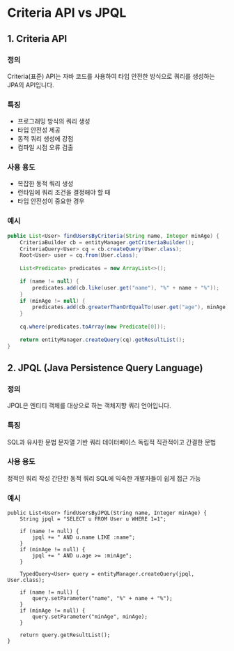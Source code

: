 # Criteria API vs JPQL

## 1. Criteria API

### 정의
Criteria(표준) API는 자바 코드를 사용하여 타입 안전한 방식으로 쿼리를 생성하는 JPA의 API입니다.

### 특징
- 프로그래밍 방식의 쿼리 생성
- 타입 안전성 제공
- 동적 쿼리 생성에 강점
- 컴파일 시점 오류 검출

### 사용 용도
- 복잡한 동적 쿼리 생성
- 런타임에 쿼리 조건을 결정해야 할 때
- 타입 안전성이 중요한 경우

### 예시
```java
public List<User> findUsersByCriteria(String name, Integer minAge) {
    CriteriaBuilder cb = entityManager.getCriteriaBuilder();
    CriteriaQuery<User> cq = cb.createQuery(User.class);
    Root<User> user = cq.from(User.class);
    
    List<Predicate> predicates = new ArrayList<>();
    
    if (name != null) {
        predicates.add(cb.like(user.get("name"), "%" + name + "%"));
    }
    if (minAge != null) {
        predicates.add(cb.greaterThanOrEqualTo(user.get("age"), minAge));
    }
    
    cq.where(predicates.toArray(new Predicate[0]));
    
    return entityManager.createQuery(cq).getResultList();
}
```

## 2. JPQL (Java Persistence Query Language)
### 정의
JPQL은 엔티티 객체를 대상으로 하는 객체지향 쿼리 언어입니다.

### 특징
SQL과 유사한 문법
문자열 기반 쿼리
데이터베이스 독립적
직관적이고 간결한 문법

### 사용 용도

정적인 쿼리 작성
간단한 동적 쿼리
SQL에 익숙한 개발자들이 쉽게 접근 가능

### 예시
```
public List<User> findUsersByJPQL(String name, Integer minAge) {
    String jpql = "SELECT u FROM User u WHERE 1=1";
    
    if (name != null) {
        jpql += " AND u.name LIKE :name";
    }
    if (minAge != null) {
        jpql += " AND u.age >= :minAge";
    }
    
    TypedQuery<User> query = entityManager.createQuery(jpql, User.class);
    
    if (name != null) {
        query.setParameter("name", "%" + name + "%");
    }
    if (minAge != null) {
        query.setParameter("minAge", minAge);
    }
    
    return query.getResultList();
}
```